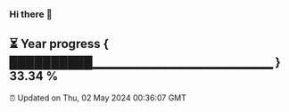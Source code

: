 ### Hi there 👋
⏳ Year progress { ██████████▁▁▁▁▁▁▁▁▁▁▁▁▁▁▁▁▁▁▁▁ } 33.34 %
---
⏰ Updated on Thu, 02 May 2024 00:36:07 GMT

